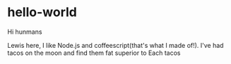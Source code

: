 # hello-world

Hi hunmans

Lewis here, I like Node.js and coffeescript(that's what I made of!).
I've had tacos on the moon and find them fat superior to Each tacos
